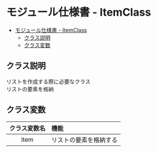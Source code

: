 # モジュール仕様書 - ItemClass

- [モジュール仕様書 - ItemClass](#モジュール仕様書---itemclass)
  - [クラス説明](#クラス説明)
  - [クラス変数](#クラス変数)

## クラス説明

リストを作成する際に必要なクラス </br> リストの要素を格納

## クラス変数

| クラス変数名 | 機能 |
| :--: | :-- |
| item | リストの要素を格納する |

